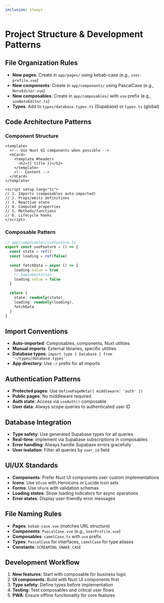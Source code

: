 ```yaml
---
inclusion: always
---
```


# Project Structure & Development Patterns

## File Organization Rules
- **New pages**: Create in `app/pages/` using kebab-case (e.g., `user-profile.vue`)
- **New components**: Create in `app/components/` using PascalCase (e.g., `NoteEditor.vue`)
- **New composables**: Create in `app/composables/` with `use` prefix (e.g., `useNoteEditor.ts`)
- **Types**: Add to `types/database.types.ts` (Supabase) or `types.ts` (global)

## Code Architecture Patterns

### Component Structure
```vue
<template>
  <!-- Use Nuxt UI components when possible -->
  <UCard>
    <template #header>
      <h2>{{ title }}</h2>
    </template>
    <!-- Content -->
  </UCard>
</template>

<script setup lang="ts">
// 1. Imports (composables auto-imported)
// 2. Props/emits definitions
// 3. Reactive state
// 4. Computed properties
// 5. Methods/functions
// 6. Lifecycle hooks
</script>
```

### Composable Pattern
```typescript
// app/composables/useFeature.ts
export const useFeature = () => {
  const state = ref()
  const loading = ref(false)
  
  const fetchData = async () => {
    loading.value = true
    // Implementation
    loading.value = false
  }
  
  return {
    state: readonly(state),
    loading: readonly(loading),
    fetchData
  }
}
```

## Import Conventions
- **Auto-imported**: Composables, components, Nuxt utilities
- **Manual imports**: External libraries, specific utilities
- **Database types**: `import type { Database } from '~/types/database.types'`
- **App directory**: Use `~/` prefix for all imports

## Authentication Patterns
- **Protected pages**: Use `definePageMeta({ middleware: 'auth' })`
- **Public pages**: No middleware required
- **Auth state**: Access via `useAuth()` composable
- **User data**: Always scope queries to authenticated user ID

## Database Integration
- **Type safety**: Use generated Supabase types for all queries
- **Real-time**: Implement via Supabase subscriptions in composables
- **Error handling**: Always handle Supabase errors gracefully
- **User isolation**: Filter all queries by `user_id` field

## UI/UX Standards
- **Components**: Prefer Nuxt UI components over custom implementations
- **Icons**: Use `UIcon` with Heroicons or Lucide icon sets
- **Forms**: Use `UForm` with validation schemas
- **Loading states**: Show loading indicators for async operations
- **Error states**: Display user-friendly error messages

## File Naming Rules
- **Pages**: `kebab-case.vue` (matches URL structure)
- **Components**: `PascalCase.vue` (e.g., `UserProfile.vue`)
- **Composables**: `camelCase.ts` with `use` prefix
- **Types**: `PascalCase` for interfaces, `camelCase` for type aliases
- **Constants**: `SCREAMING_SNAKE_CASE`

## Development Workflow
1. **New features**: Start with composable for business logic
2. **UI components**: Build with Nuxt UI components first
3. **Type safety**: Define types before implementation
4. **Testing**: Test composables and critical user flows
5. **PWA**: Ensure offline functionality for core features